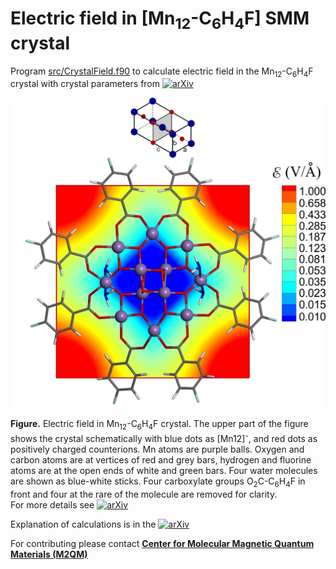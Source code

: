 # Electric field in [Mn<sub>12</sub>-C<sub>6</sub>H<sub>4</sub>F] SMM crystal

Program [src/CrystalField.f90](src/) to calculate electric field in the Mn<sub>12</sub>-C<sub>6</sub>H<sub>4</sub>F crystal with crystal parameters from  [![arXiv](https://img.shields.io/badge/Inorg._Chem.-56,_10706_(2017)-9cf)](https://doi.org/10.1021/acs.inorgchem.7b01676) 

![GitHub Logo](E_field_2_log_31.jpg)

**Figure.** Electric field in Mn<sub>12</sub>-C<sub>6</sub>H<sub>4</sub>F crystal. The upper part of the figure shows the crystal schematically with blue dots as [Mn12]<sup>-</sup>, and red dots as positively charged counterions. Mn atoms are purple balls. Oxygen and carbon atoms are at vertices of red and grey bars, hydrogen and fluorine atoms are at the open ends of white and green bars. Four water molecules are shown as blue-white sticks. Four carboxylate groups O<sub>2</sub>C-C<sub>6</sub>H<sub>4</sub>F in front and four at the rare of the molecule are removed for clarity.   
For more details see  [![arXiv](https://img.shields.io/badge/ChemRxiv-2022_m5fgw-blue)](https://doi.org/10.26434/chemrxiv-2022-m5fgw)

Explanation of calculations is in the [![arXiv](https://img.shields.io/badge/E_field_crystal-.pdf-red)](E_field_crystal.pdf)

For contributing please contact [**Center for Molecular Magnetic Quantum Materials (M2QM)**](https://efrc.ufl.edu/) 
